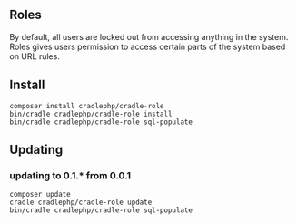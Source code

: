 ## Roles

By default, all users are locked out from accessing anything in the system. Roles gives users permission to access certain parts of the system based on URL rules.

## Install

```
composer install cradlephp/cradle-role
bin/cradle cradlephp/cradle-role install
bin/cradle cradlephp/cradle-role sql-populate
```

## Updating

### updating to 0.1.* from 0.0.1

```
composer update
cradle cradlephp/cradle-role update
bin/cradle cradlephp/cradle-role sql-populate
```
